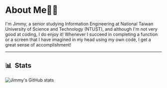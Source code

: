# About Me👨‍💻
I'm Jimmy, a senior studying Information Engineering at National Taiwan University of Science and Technology (NTUST), and although I'm not very good at coding, I do enjoy it! Whenever I succeed in completing a function or a screen that I have imagined in my head using my own code, I get a great sense of accomplishment!

---



## 📊 &nbsp;Stats
![Jimmy's GitHub stats](https://github-readme-stats.vercel.app/api?username=jimmy1010ww&show_icons=true&theme=vision-friendly-dark&count_private=true)

<!--
**jimmy1010ww/jimmy1010ww** is a ✨ _special_ ✨ repository because its `README.md` (this file) appears on your GitHub profile.

Here are some ideas to get you started:

- 🔭 I’m currently working on ...
- 🌱 I’m currently learning ...
- 👯 I’m looking to collaborate on ...
- 🤔 I’m looking for help with ...
- 💬 Ask me about ...
- 📫 How to reach me: ...
- 😄 Pronouns: ...
- ⚡ Fun fact: ...
-->

